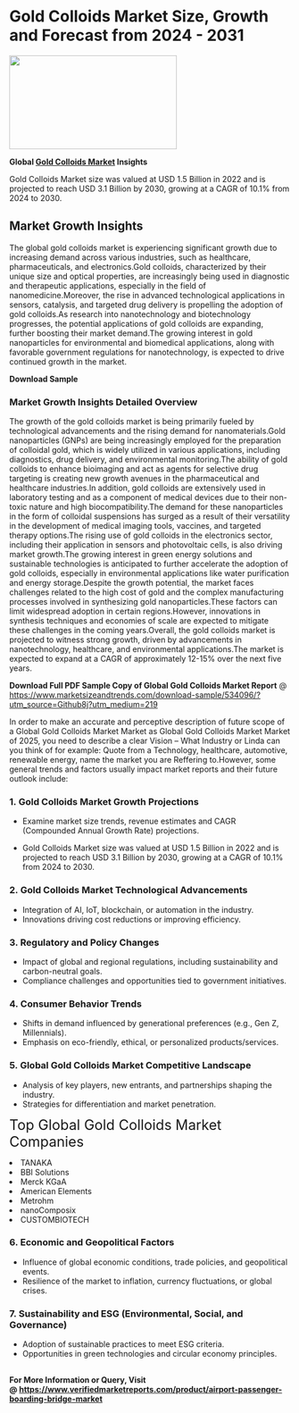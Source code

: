 <H1>Gold Colloids Market Size, Growth and Forecast from 2024 - 2031</H1><img class="aligncenter size-medium wp-image-584254" src="https://thirdeyenews.in/wp-content/uploads/2024/09/Global-Market-Research-300x168.jpeg" alt="" width="300" height="168" /><p><strong>Global&nbsp;<a href="https://www.marketsizeandtrends.com/download-sample/534096/?utm_source=Github8j?utm_medium=219">Gold Colloids Market</a> Insights</strong></p><p>Gold Colloids Market size was valued at USD 1.5 Billion in 2022 and is projected to reach USD 3.1 Billion by 2030, growing at a CAGR of 10.1% from 2024 to 2030.</p><p><h2>Market Growth Insights</h2> The global gold colloids market is experiencing significant growth due to increasing demand across various industries, such as healthcare, pharmaceuticals, and electronics.Gold colloids, characterized by their unique size and optical properties, are increasingly being used in diagnostic and therapeutic applications, especially in the field of nanomedicine.Moreover, the rise in advanced technological applications in sensors, catalysis, and targeted drug delivery is propelling the adoption of gold colloids.As research into nanotechnology and biotechnology progresses, the potential applications of gold colloids are expanding, further boosting their market demand.The growing interest in gold nanoparticles for environmental and biomedical applications, along with favorable government regulations for nanotechnology, is expected to drive continued growth in the market.<p><strong>Download Sample</strong></p> <h3>Market Growth Insights Detailed Overview</h3> The growth of the gold colloids market is being primarily fueled by technological advancements and the rising demand for nanomaterials.Gold nanoparticles (GNPs) are being increasingly employed for the preparation of colloidal gold, which is widely utilized in various applications, including diagnostics, drug delivery, and environmental monitoring.The ability of gold colloids to enhance bioimaging and act as agents for selective drug targeting is creating new growth avenues in the pharmaceutical and healthcare industries.In addition, gold colloids are extensively used in laboratory testing and as a component of medical devices due to their non-toxic nature and high biocompatibility.The demand for these nanoparticles in the form of colloidal suspensions has surged as a result of their versatility in the development of medical imaging tools, vaccines, and targeted therapy options.The rising use of gold colloids in the electronics sector, including their application in sensors and photovoltaic cells, is also driving market growth.The growing interest in green energy solutions and sustainable technologies is anticipated to further accelerate the adoption of gold colloids, especially in environmental applications like water purification and energy storage.Despite the growth potential, the market faces challenges related to the high cost of gold and the complex manufacturing processes involved in synthesizing gold nanoparticles.These factors can limit widespread adoption in certain regions.However, innovations in synthesis techniques and economies of scale are expected to mitigate these challenges in the coming years.Overall, the gold colloids market is projected to witness strong growth, driven by advancements in nanotechnology, healthcare, and environmental applications.The market is expected to expand at a CAGR of approximately 12-15% over the next five years.<p><span class=""><strong>Download Full PDF Sample Copy of Global Gold Colloids Market Report</strong> @ <a href="https://www.marketsizeandtrends.com/download-sample/534096/?utm_source=Github8j?utm_medium=219" target="_blank">https://www.marketsizeandtrends.com/download-sample/534096/?utm_source=Github8j?utm_medium=219</a></span></p><p>In order to make an accurate and perceptive description of future scope of a Global&nbsp;Gold Colloids Market Market as Global&nbsp;Gold Colloids Market Market of 2025, you need to describe a clear Vision &ndash; What Industry or Linda can you think of for example: Quote from a Technology, healthcare, automotive, renewable energy, name the market you are Reffering to.However, some general trends and factors usually impact market reports and their future outlook include:</p><h3>1.&nbsp;<strong>Gold Colloids Market Growth Projections</strong></h3><ul><li>Examine market size trends, revenue estimates and CAGR (Compounded Annual Growth Rate) projections.</li><li><p>Gold Colloids Market size was valued at USD 1.5 Billion in 2022 and is projected to reach USD 3.1 Billion by 2030, growing at a CAGR of 10.1% from 2024 to 2030.</p></li></ul><h3>2.&nbsp;<strong>Gold Colloids Market Technological Advancements</strong></h3><ul><li>Integration of AI, IoT, blockchain, or automation in the industry.</li><li>Innovations driving cost reductions or improving efficiency.</li></ul><h3>3.&nbsp;<strong>Regulatory and Policy Changes</strong></h3><ul><li>Impact of global and regional regulations, including sustainability and carbon-neutral goals.</li><li>Compliance challenges and opportunities tied to government initiatives.</li></ul><h3>4.&nbsp;<strong>Consumer Behavior Trends</strong></h3><ul><li>Shifts in demand influenced by generational preferences (e.g., Gen Z, Millennials).</li><li>Emphasis on eco-friendly, ethical, or personalized products/services.</li></ul><h3>5.&nbsp;<strong>Global Gold Colloids Market Competitive Landscape</strong></h3><ul><li>Analysis of key players, new entrants, and partnerships shaping the industry.</li><li>Strategies for differentiation and market penetration.</li></ul><p data-pm-slice="1 1 []"><span style="color: inherit; font-family: inherit; font-size: 25px;">Top Global Gold Colloids Market Companies</span></p><div class="" data-test-id=""><p><li>TANAKA</li><li> BBI Solutions</li><li> Merck KGaA</li><li> American Elements</li><li> Metrohm</li><li> nanoComposix</li><li> CUSTOMBIOTECH</li></p></div><h3>6.&nbsp;<strong>Economic and Geopolitical Factors</strong></h3><ul><li>Influence of global economic conditions, trade policies, and geopolitical events.</li><li>Resilience of the market to inflation, currency fluctuations, or global crises.</li></ul><h3>7.&nbsp;<strong>Sustainability and ESG (Environmental, Social, and Governance)</strong></h3><ul><li>Adoption of sustainable practices to meet ESG criteria.</li><li>Opportunities in green technologies and circular economy principles.</li></ul><h2><strong style="font-size: 14px;">For More Information or Query, Visit @&nbsp;</strong><a style="background-color: #ffffff; font-size: 14px;" href="https://www.marketsizeandtrends.com/report/gold-colloids-market/" target="_blank">https://www.verifiedmarketreports.com/product/airport-passenger-boarding-bridge-market</a></h2>